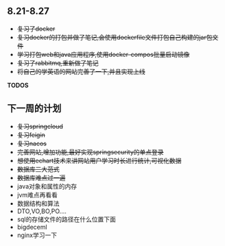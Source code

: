 <!-- ~~这是要被删除的文本~~ -->


## 8.21-8.27
*  ~~复习了docker~~
*  ~~复习docker的打包并做了笔记,会使用dockerfile文件打包自己构建的jar包文件~~
*  ~~学习打包web和java应用程序,使用docker-compos批量启动镜像~~
*  ~~复习了rabbitmq,重新做了笔记~~
*  ~~将自己的学英语的网站完善了一下,并且实现上线~~

**TODOS**
## 下一周的计划
* ~~复习springcloud~~
* ~~复习feigin~~
* ~~复习nacos~~
* ~~完善网站,增加功能,最好实现springsecurity的单点登录~~
* ~~想使用echart技术来讲网站用户学习时长进行统计,可视化数据~~
* ~~数据库三大范式~~
* ~~数据库难点过一遍~~
* java对象和属性的内存
* jvm难点再看看
* 数据结构和算法
* DTO,VO,BO,PO....
* sql的存储文件的路径在什么位置下面
* bigdeceml
* nginx学习一下
    








